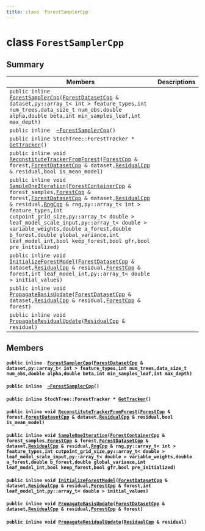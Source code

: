```yaml
---
title: class `ForestSamplerCpp`
---
```


# class `ForestSamplerCpp`

## Summary

 Members                        | Descriptions                                
--------------------------------|---------------------------------------------
`public inline  `[`ForestSamplerCpp`](#classForestSamplerCpp_1a716e2183d9ee5577e19e33b7b6221d93)`(`[`ForestDatasetCpp`](#classForestDatasetCpp)` & dataset,py::array_t< int > feature_types,int num_trees,data_size_t num_obs,double alpha,double beta,int min_samples_leaf,int max_depth)` | 
`public inline  `[`~ForestSamplerCpp`](#classForestSamplerCpp_1a6ebd4b2b5b43fc2efa43bcf67fe611e3)`()` | 
`public inline StochTree::ForestTracker * `[`GetTracker`](#classForestSamplerCpp_1ac01993c23e40d2519a2cd554982c0c03)`()` | 
`public inline void `[`ReconstituteTrackerFromForest`](#classForestSamplerCpp_1a160ae5c804b6ed2b1268ad5d16d6b5ac)`(`[`ForestCpp`](#classForestCpp)` & forest,`[`ForestDatasetCpp`](#classForestDatasetCpp)` & dataset,`[`ResidualCpp`](#classResidualCpp)` & residual,bool is_mean_model)` | 
`public inline void `[`SampleOneIteration`](#classForestSamplerCpp_1ae03fd50c2a683ed6a8d889eae8a83aa2)`(`[`ForestContainerCpp`](#classForestContainerCpp)` & forest_samples,`[`ForestCpp`](#classForestCpp)` & forest,`[`ForestDatasetCpp`](#classForestDatasetCpp)` & dataset,`[`ResidualCpp`](#classResidualCpp)` & residual,`[`RngCpp`](#classRngCpp)` & rng,py::array_t< int > feature_types,int cutpoint_grid_size,py::array_t< double > leaf_model_scale_input,py::array_t< double > variable_weights,double a_forest,double b_forest,double global_variance,int leaf_model_int,bool keep_forest,bool gfr,bool pre_initialized)` | 
`public inline void `[`InitializeForestModel`](#classForestSamplerCpp_1a6b52e1327dd113b611eb3f7b42ea6c69)`(`[`ForestDatasetCpp`](#classForestDatasetCpp)` & dataset,`[`ResidualCpp`](#classResidualCpp)` & residual,`[`ForestCpp`](#classForestCpp)` & forest,int leaf_model_int,py::array_t< double > initial_values)` | 
`public inline void `[`PropagateBasisUpdate`](#classForestSamplerCpp_1a967dc7a5665da626735f4d79e7cc5ffa)`(`[`ForestDatasetCpp`](#classForestDatasetCpp)` & dataset,`[`ResidualCpp`](#classResidualCpp)` & residual,`[`ForestCpp`](#classForestCpp)` & forest)` | 
`public inline void `[`PropagateResidualUpdate`](#classForestSamplerCpp_1af17503801ae8a23510d7ed33ec663958)`(`[`ResidualCpp`](#classResidualCpp)` & residual)` | 

## Members

#### `public inline  `[`ForestSamplerCpp`](#classForestSamplerCpp_1a716e2183d9ee5577e19e33b7b6221d93)`(`[`ForestDatasetCpp`](#classForestDatasetCpp)` & dataset,py::array_t< int > feature_types,int num_trees,data_size_t num_obs,double alpha,double beta,int min_samples_leaf,int max_depth)` 

#### `public inline  `[`~ForestSamplerCpp`](#classForestSamplerCpp_1a6ebd4b2b5b43fc2efa43bcf67fe611e3)`()` 

#### `public inline StochTree::ForestTracker * `[`GetTracker`](#classForestSamplerCpp_1ac01993c23e40d2519a2cd554982c0c03)`()` 

#### `public inline void `[`ReconstituteTrackerFromForest`](#classForestSamplerCpp_1a160ae5c804b6ed2b1268ad5d16d6b5ac)`(`[`ForestCpp`](#classForestCpp)` & forest,`[`ForestDatasetCpp`](#classForestDatasetCpp)` & dataset,`[`ResidualCpp`](#classResidualCpp)` & residual,bool is_mean_model)` 

#### `public inline void `[`SampleOneIteration`](#classForestSamplerCpp_1ae03fd50c2a683ed6a8d889eae8a83aa2)`(`[`ForestContainerCpp`](#classForestContainerCpp)` & forest_samples,`[`ForestCpp`](#classForestCpp)` & forest,`[`ForestDatasetCpp`](#classForestDatasetCpp)` & dataset,`[`ResidualCpp`](#classResidualCpp)` & residual,`[`RngCpp`](#classRngCpp)` & rng,py::array_t< int > feature_types,int cutpoint_grid_size,py::array_t< double > leaf_model_scale_input,py::array_t< double > variable_weights,double a_forest,double b_forest,double global_variance,int leaf_model_int,bool keep_forest,bool gfr,bool pre_initialized)` 

#### `public inline void `[`InitializeForestModel`](#classForestSamplerCpp_1a6b52e1327dd113b611eb3f7b42ea6c69)`(`[`ForestDatasetCpp`](#classForestDatasetCpp)` & dataset,`[`ResidualCpp`](#classResidualCpp)` & residual,`[`ForestCpp`](#classForestCpp)` & forest,int leaf_model_int,py::array_t< double > initial_values)` 

#### `public inline void `[`PropagateBasisUpdate`](#classForestSamplerCpp_1a967dc7a5665da626735f4d79e7cc5ffa)`(`[`ForestDatasetCpp`](#classForestDatasetCpp)` & dataset,`[`ResidualCpp`](#classResidualCpp)` & residual,`[`ForestCpp`](#classForestCpp)` & forest)` 

#### `public inline void `[`PropagateResidualUpdate`](#classForestSamplerCpp_1af17503801ae8a23510d7ed33ec663958)`(`[`ResidualCpp`](#classResidualCpp)` & residual)` 

